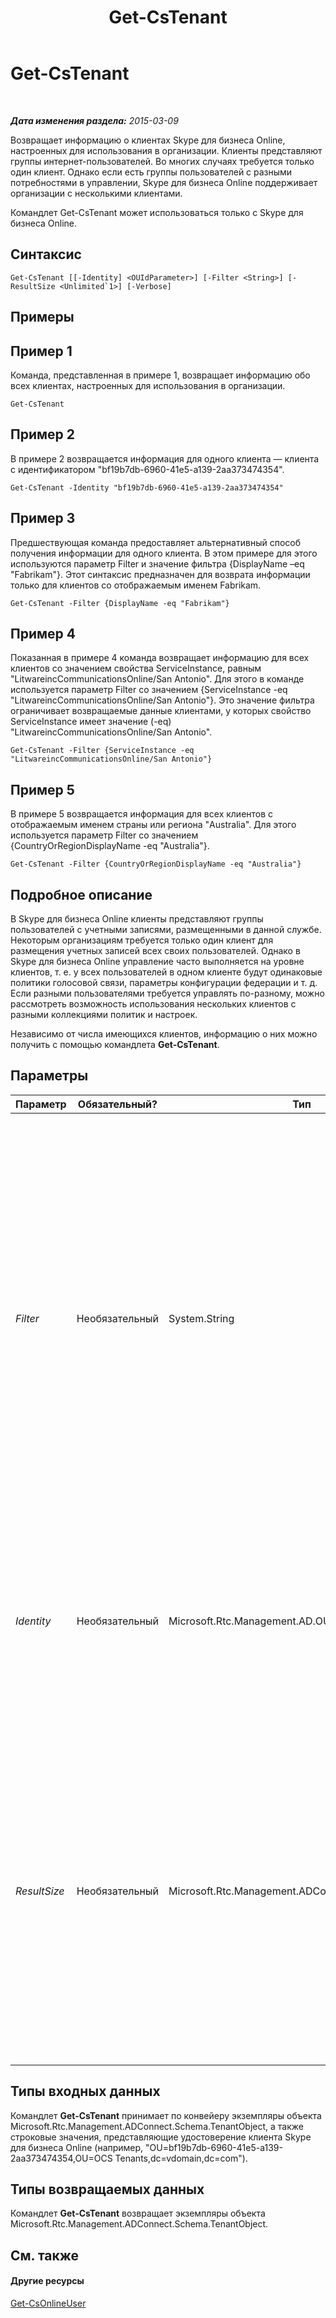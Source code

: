 ﻿---
title: Get-CsTenant
TOCTitle: Get-CsTenant
ms:assetid: 7b642117-5ca7-4a5b-bca7-16b0ae694ae2
ms:mtpsurl: https://technet.microsoft.com/ru-ru/library/JJ994044(v=OCS.15)
ms:contentKeyID: 52058251
ms.date: 05/19/2016
mtps_version: v=OCS.15
ms.translationtype: HT
---

# Get-CsTenant

 

_**Дата изменения раздела:** 2015-03-09_

Возвращает информацию о клиентах Skype для бизнеса Online, настроенных для использования в организации. Клиенты представляют группы интернет-пользователей. Во многих случаях требуется только один клиент. Однако если есть группы пользователей с разными потребностями в управлении, Skype для бизнеса Online поддерживает организации с несколькими клиентами.

Командлет Get-CsTenant может использоваться только с Skype для бизнеса Online.

## Синтаксис

    Get-CsTenant [[-Identity] <OUIdParameter>] [-Filter <String>] [-ResultSize <Unlimited`1>] [-Verbose]

## Примеры

## Пример 1

Команда, представленная в примере 1, возвращает информацию обо всех клиентах, настроенных для использования в организации.

    Get-CsTenant

## Пример 2

В примере 2 возвращается информация для одного клиента — клиента с идентификатором "bf19b7db-6960-41e5-a139-2aa373474354".

    Get-CsTenant -Identity "bf19b7db-6960-41e5-a139-2aa373474354"

## Пример 3

Предшествующая команда предоставляет альтернативный способ получения информации для одного клиента. В этом примере для этого используются параметр Filter и значение фильтра {DisplayName –eq "Fabrikam"}. Этот синтаксис предназначен для возврата информации только для клиентов со отображаемым именем Fabrikam.

    Get-CsTenant -Filter {DisplayName -eq "Fabrikam"}

## Пример 4

Показанная в примере 4 команда возвращает информацию для всех клиентов со значением свойства ServiceInstance, равным "LitwareincCommunicationsOnline/San Antonio". Для этого в команде используется параметр Filter со значением {ServiceInstance -eq "LitwareincCommunicationsOnline/San Antonio"}. Это значение фильтра ограничивает возвращаемые данные клиентами, у которых свойство ServiceInstance имеет значение (-eq) "LitwareincCommunicationsOnline/San Antonio".

    Get-CsTenant -Filter {ServiceInstance -eq "LitwareincCommunicationsOnline/San Antonio"}

## Пример 5

В примере 5 возвращается информация для всех клиентов с отображаемым именем страны или региона "Australia". Для этого используется параметр Filter со значением {CountryOrRegionDisplayName -eq "Australia"}.

    Get-CsTenant -Filter {CountryOrRegionDisplayName -eq "Australia"}

## Подробное описание

В Skype для бизнеса Online клиенты представляют группы пользователей с учетными записями, размещенными в данной службе. Некоторым организациям требуется только один клиент для размещения учетных записей всех своих пользователей. Однако в Skype для бизнеса Online управление часто выполняется на уровне клиентов, т. е. у всех пользователей в одном клиенте будут одинаковые политики голосовой связи, параметры конфигурации федерации и т. д. Если разными пользователями требуется управлять по-разному, можно рассмотреть возможность использования нескольких клиентов с разными коллекциями политик и настроек.

Независимо от числа имеющихся клиентов, информацию о них можно получить с помощью командлета **Get-CsTenant**.

## Параметры


<table>
<colgroup>
<col style="width: 25%" />
<col style="width: 25%" />
<col style="width: 25%" />
<col style="width: 25%" />
</colgroup>
<thead>
<tr class="header">
<th>Параметр</th>
<th>Обязательный?</th>
<th>Тип</th>
<th>Описание</th>
</tr>
</thead>
<tbody>
<tr class="odd">
<td><p><em>Filter</em></p></td>
<td><p>Необязательный</p></td>
<td><p>System.String</p></td>
<td><p>Позволяет возвращать данные с помощью атрибутов Active Directory, не указывая полное различающееся имя Active Directory. Например, чтобы извлечь сведения о клиенте по его отображаемому имени, используется синтаксис, подобный следующему:</p>
<p>Get-CsTenant –Filter {DisplayName –eq &quot;FabrikamTenant&quot;}</p>
<p>Чтобы вернуть сведения обо всех клиентах, использующих домен Fabrikam, применяется следующий синтаксис:</p>
<p>Get-CsTenant –Filter {Domains –like &quot;*fabrikam*&quot;}</p>
<p>Для параметра Filter используется тот же синтаксис фильтрации Windows PowerShell, что и для командлета Where-Object.</p>
<p>Нельзя использовать оба параметра (Identity и Filter) в одной команде.</p></td>
</tr>
<tr class="even">
<td><p><em>Identity</em></p></td>
<td><p>Необязательный</p></td>
<td><p>Microsoft.Rtc.Management.AD.OUIdParameter</p></td>
<td><p>Различающееся имя Active Directory данного клиента. Например:</p>
<p>-Identity &quot;OU=bf19b7db-6960-41e5-a139-2aa373474354,OU=OCS Tenants,dc=litwareinc,dc=com&quot;</p>
<p>Если не включить параметр Identity или Filter, тогда командлет <strong>Get-CsTenant</strong> возвращает информацию обо всех клиентах.</p></td>
</tr>
<tr class="odd">
<td><p><em>ResultSize</em></p></td>
<td><p>Необязательный</p></td>
<td><p>Microsoft.Rtc.Management.ADConnect.Core.Unlimited`1</p></td>
<td><p>Позволяет ограничить число записей, возвращаемых командлетом. Например, чтобы вернуть семь клиентов (вне зависимости от числа клиентов в лесе), включите параметр ResultSize и задайте ему значение 7. Обратите внимание, что не предусмотрена возможность определить, какие именно семь пользователей должны быть возвращены.</p>
<p>В качестве размера результата можно задать любое целое число от 0 до 2 147 483 647 включительно. Если задано значение 0, команда выполняется, но данные не возвращаются. Если в лес входят только 3 контакта, а задано 7 клиентов, то команда вернет эти 3 клиента, а затем завершится без ошибки.</p></td>
</tr>
</tbody>
</table>


## Типы входных данных

Командлет **Get-CsTenant** принимает по конвейеру экземпляры объекта Microsoft.Rtc.Management.ADConnect.Schema.TenantObject, а также строковые значения, представляющие удостоверение клиента Skype для бизнеса Online (например, "OU=bf19b7db-6960-41e5-a139-2aa373474354,OU=OCS Tenants,dc=vdomain,dc=com").

## Типы возвращаемых данных

Командлет **Get-CsTenant** возвращает экземпляры объекта Microsoft.Rtc.Management.ADConnect.Schema.TenantObject.

## См. также

#### Другие ресурсы

[Get-CsOnlineUser](get-csonlineuser.md)

